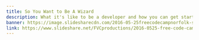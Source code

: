 ```yaml
---
title: So You Want to Be A Wizard
description: What it's like to be a developer and how you can get started.
banner: https://image.slidesharecdn.com/2016-05-25freecodecampnorfolk-soyouwanttobeawizard-171102222434/95/so-you-want-to-be-a-wizard-free-code-camp-norfolk-1-638.jpg?cb=1510969499
link: https://www.slideshare.net/FVCproductions/2016-0525-free-code-camp-norfolk-so-you-want-to-be-a-wizard
---
```

